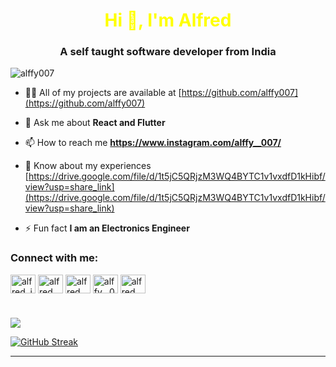 <h1 align="center", style="color:yellow;">Hi 👋, I'm Alfred</h1>
<h3 align="center">A self taught software developer from India</h3>

<p align="left"> <img src="https://komarev.com/ghpvc/?username=alffy007&label=Profile%20views&color=0e75b6&style=flat" alt="alffy007" /> </p>



- 👨‍💻 All of my projects are available at [https://github.com/alffy007](https://github.com/alffy007)

- 💬 Ask me about **React and Flutter**

- 📫 How to reach me **https://www.instagram.com/alffy__007/**

- 📄 Know about my experiences [https://drive.google.com/file/d/1t5jC5QRjzM3WQ4BYTC1v1vxdfD1kHibf/view?usp=share_link](https://drive.google.com/file/d/1t5jC5QRjzM3WQ4BYTC1v1vxdfD1kHibf/view?usp=share_link)

- ⚡ Fun fact **I am an Electronics Engineer**



<h3 align="left">Connect with me:</h3>
<p align="left">
<a href="https://twitter.com/alfred_jimmy007" target="blank"><img align="center" src="https://raw.githubusercontent.com/rahuldkjain/github-profile-readme-generator/master/src/images/icons/Social/twitter.svg" alt="alfred_jimmy007" height="30" width="40" /></a>
<a href="https://linkedin.com/in/alfred jimmy" target="blank"><img align="center" src="https://raw.githubusercontent.com/rahuldkjain/github-profile-readme-generator/master/src/images/icons/Social/linked-in-alt.svg" alt="alfred jimmy" height="30" width="40" /></a>
<a href="https://stackoverflow.com/users/alfred jimmy" target="blank"><img align="center" src="https://raw.githubusercontent.com/rahuldkjain/github-profile-readme-generator/master/src/images/icons/Social/stack-overflow.svg" alt="alfred jimmy" height="30" width="40" /></a>
<a href="https://instagram.com/alffy__007" target="blank"><img align="center" src="https://raw.githubusercontent.com/rahuldkjain/github-profile-readme-generator/master/src/images/icons/Social/instagram.svg" alt="alffy__007" height="30" width="40" /></a>
<a href="https://www.hackerrank.com/alfredjimmyaj007" target="blank"><img align="center" src="https://raw.githubusercontent.com/rahuldkjain/github-profile-readme-generator/master/src/images/icons/Social/leet-code.svg" alt="alfred jimmy" height="30" width="40" /></a>
</p>





#

![](https://github-readme-stats.vercel.app/api/top-langs/?username=alffy007&theme=highcontrast&hide_border=true&include_all_commits=true&count_private=true&layout=compact)


<!-- Proudly created with GPRM ( https://gprm.itsvg.in ) -->
<a href="https://git.io/streak-stats"><img src="https://github-readme-streak-stats.herokuapp.com?user=alffy007&theme=yellowdark&hide_border=true" alt="GitHub Streak" /></a>

---


<!-- Proudly created with GPRM ( https://gprm.itsvg.in ) -->



<!---
alffy007/alffy007 is a ✨ special ✨ repository because its `README.md` (this file) appears on your GitHub profile.
You can click the Preview link to take a look at your changes.
--->
